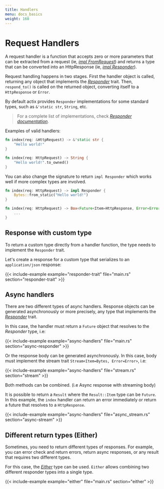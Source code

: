 ```yaml
---
title: Handlers
menu: docs_basics
weight: 160
---
```


# Request Handlers

A request handler is a function that accepts zero or more parameters that can be extracted
from a request (ie,
[*impl FromRequest*](https://docs.rs/actix-web/1.0.2/actix_web/trait.FromRequest.html))
and returns a type that can be converted into an HttpResponse (ie,
[*impl Responder*](https://docs.rs/actix-web/1.0.2/actix_web/trait.Responder.html)).

Request handling happens in two stages. First the handler object is called,
returning any object that implements the
[*Responder*](https://docs.rs/actix-web/1.0.2/actix_web/trait.Responder.html) trait.
Then, `respond_to()` is called on the returned object, converting itself to a `HttpResponse`
or `Error`.

By default actix provides `Responder` implementations for some standard types,
such as `&'static str`, `String`, etc.

> For a complete list of implementations, check
> [*Responder documentation*](../../actix-web/actix_web/trait.Responder.html#foreign-impls).

Examples of valid handlers:

```rust
fn index(req: &HttpRequest) -> &'static str {
    "Hello world!"
}
```

```rust
fn index(req: HttpRequest) -> String {
    "Hello world!".to_owned()
}
```

You can also change the signature to return `impl Responder` which works well if more
complex types are involved.

```rust
fn index(req: HttpRequest) -> impl Responder {
    Bytes::from_static("Hello world!")
}
```

```rust
fn index(req: HttpRequest) -> Box<Future<Item=HttpResponse, Error=Error>> {
    ...
}
```

## Response with custom type

To return a custom type directly from a handler function, the type needs to implement the `Responder` trait.

Let's create a response for a custom type that serializes to an `application/json` response:

{{< include-example example="responder-trait" file="main.rs" section="responder-trait" >}}

## Async handlers

There are two different types of async handlers. Response objects can be generated asynchronously
or more precisely, any type that implements the [*Responder*](../../actix-web/actix_web/trait.Responder.html) trait.

In this case, the handler must return a `Future` object that resolves to the *Responder* type, i.e:

{{< include-example example="async-handlers" file="main.rs" section="async-responder" >}}

Or the response body can be generated asynchronously. In this case, body
must implement the stream trait `Stream<Item=Bytes, Error=Error>`, i.e:

{{< include-example example="async-handlers" file="stream.rs" section="stream" >}}

Both methods can be combined. (i.e Async response with streaming body)

It is possible to return a `Result` where the `Result::Item` type can be `Future`.
In this example, the `index` handler can return an error immediately or return a
future that resolves to a `HttpResponse`.

{{< include-example example="async-handlers" file="async_stream.rs" section="async-stream" >}}

## Different return types (Either)

Sometimes, you need to return different types of responses. For example,
you can error check and return errors, return async responses, or any result that requires two different types.

For this case, the [*Either*](../../actix-web/actix_web/enum.Either.html) type can be used.
`Either` allows combining two different responder types into a single type.

{{< include-example example="either" file="main.rs" section="either" >}}
